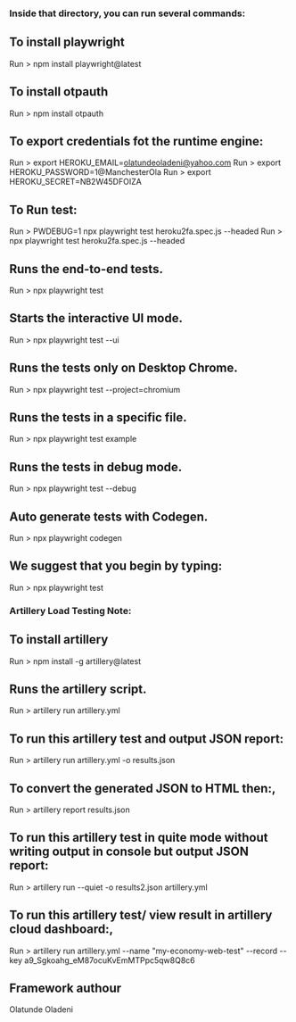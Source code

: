 ### Inside that directory, you can run several commands:

## To install playwright
 Run > npm install playwright@latest

## To install otpauth
 Run > npm install otpauth

## To export credentials fot the runtime engine:
 Run > export HEROKU_EMAIL=olatundeoladeni@yahoo.com
 Run > export HEROKU_PASSWORD=1@ManchesterOla
 Run > export HEROKU_SECRET=NB2W45DFOIZA

## To Run test:
 Run > PWDEBUG=1 npx playwright test heroku2fa.spec.js --headed
 Run > npx playwright test heroku2fa.spec.js --headed

## Runs the end-to-end tests.
  Run > npx playwright test
    
## Starts the interactive UI mode.
  Run > npx playwright test --ui
    
## Runs the tests only on Desktop Chrome.
  Run > npx playwright test --project=chromium
    
## Runs the tests in a specific file.
  Run > npx playwright test example
    
## Runs the tests in debug mode.
  Run > npx playwright test --debug
    
## Auto generate tests with Codegen.
  Run > npx playwright codegen
   
## We suggest that you begin by typing:
  Run > npx playwright test


### Artillery Load Testing Note:

## To install artillery
 Run > npm install -g artillery@latest

## Runs the artillery script.
 Run > artillery run artillery.yml

## To run this artillery test and output JSON report:
 Run > artillery run artillery.yml -o results.json

## To convert the generated JSON to HTML then:,
 Run > artillery report results.json

## To run this artillery test in quite mode without writing output in console but output JSON report:
 Run > artillery run --quiet -o results2.json artillery.yml

## To run this artillery test/ view result in artillery cloud dashboard:,
 Run > artillery run artillery.yml --name "my-economy-web-test" --record --key a9_Sgkoahg_eM87ocuKvEmMTPpc5qw8Q8c6

## Framework authour
 Olatunde Oladeni
